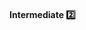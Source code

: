 <div id="title">

#### Intermediate :two:

</div>

<div id="body">

<panel header="**Explain WHAT and WHY, not HOW**"
    type="seamless" alt="indentation" expanded>
  <include src="../../practices/explainWhatWhyNotHow/index.md#main" />
</panel>

</div>

<div id="extras">

<include src="exercises.md" />

</div>